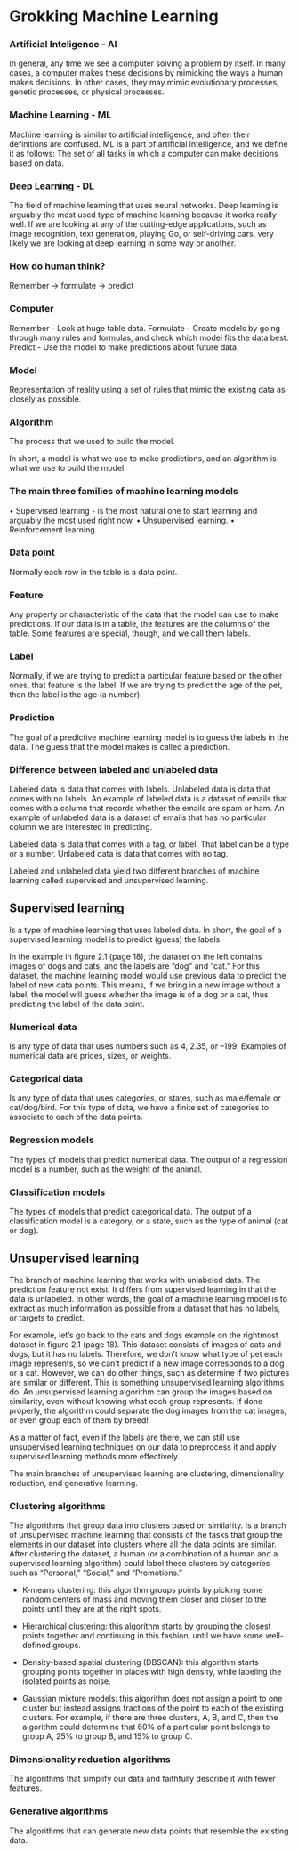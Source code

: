 # Grokking Machine Learning

### Artificial Inteligence - AI
In general, any time we see a computer solving a problem by itself.
In many cases, a computer makes these decisions by mimicking the ways a human makes decisions.
In other cases, they may mimic evolutionary processes, genetic processes, or physical processes.

### Machine Learning - ML
Machine learning is similar to artificial intelligence, and often their definitions are confused.
ML is a part of artificial intelligence, and we define it as follows:
The set of all tasks in which a computer can make decisions based on data.

### Deep Learning - DL
The field of machine learning that uses neural networks.
Deep learning is arguably the most used type of machine learning because it works really well.
If we are looking at any of the cutting-edge applications, such as image recognition, text generation, playing Go, or self-driving cars, very likely we are looking at deep learning in some way or another.

### How do human think?
Remember -> formulate -> predict

### Computer
Remember - Look at huge table data.
Formulate - Create models by going through many rules and formulas, and check which model fits the data best.
Predict - Use the model to make predictions about future data.

### Model
Representation of reality using a set of rules that mimic the existing data as closely as possible.

### Algorithm
The process that we used to build the model.

In short, a model is what we use to make predictions, and an algorithm is what we use to build the model.

### The main three families of machine learning models
• Supervised learning - is the most natural one to start learning and arguably the most used right now.
• Unsupervised learning.
• Reinforcement learning.

### Data point
Normally each row in the table is a data point.

### Feature 
Any property or characteristic of the data that the model can use to make predictions.
If our data is in a table, the features are the columns of the table.
Some features are special, though, and we call them labels.

### Label
Normally, if we are trying to predict a particular feature based on the other ones, that feature is the label.
If we are trying to predict the age of the pet, then the label is the age (a number).

### Prediction
The goal of a predictive machine learning model is to guess the labels in the data.
The guess that the model makes is called a prediction.

### Difference between labeled and unlabeled data
Labeled data is data that comes with labels. Unlabeled data is data that comes with no labels.
An example of labeled data is a dataset of emails that comes with a column that records whether the emails are spam or ham.
An example of unlabeled data is a dataset of emails that has no particular column we are interested in predicting.

Labeled data is data that comes with a tag, or label. That label can be a type or a number.
Unlabeled data is data that comes with no tag. 

Labeled and unlabeled data yield two different branches of machine learning called supervised and unsupervised learning.


## Supervised learning 
Is a type of machine learning that uses labeled data.
In short, the goal of a supervised learning model is to predict (guess) the labels.

In the example in figure 2.1 (page 18), the dataset on the left contains images of dogs and cats, and the labels are “dog” and “cat.” 
For this dataset, the machine learning model would use previous data to predict the label of new data points.
This means, if we bring in a new image without a label, the model will guess whether the image is of a dog or a cat, thus predicting the label of the data point.

### Numerical data 
Is any type of data that uses numbers such as 4, 2.35, or –199.
Examples of numerical data are prices, sizes, or weights.

### Categorical data
Is any type of data that uses categories, or states, such as male/female or cat/dog/bird.
For this type of data, we have a finite set of categories to associate to each of the data points.

### Regression models
The types of models that predict numerical data. The output of a regression model is a number, such as the weight of the animal.

### Classification models
The types of models that predict categorical data. The output of a classification model is a category, or a state, such as the type of animal (cat or dog).

## Unsupervised learning
The branch of machine learning that works with unlabeled data. The prediction feature not exist.
It differs from supervised learning in that the data is unlabeled. 
In other words, the goal of a machine learning model is to extract as much information as possible from a dataset that has no labels, or targets to predict.

For example, let’s go back to the cats and dogs example on the rightmost dataset in figure 2.1 (page 18). 
This dataset consists of images of cats and dogs, but it has no labels. 
Therefore, we don’t know what type of pet each image represents, so we can’t predict if a new image corresponds to a dog or a cat.
However, we can do other things, such as determine if two pictures are similar or different. 
This is something unsupervised learning algorithms do. 
An unsupervised learning algorithm can group the images based on similarity, even without knowing what each group represents. 
If done properly, the algorithm could separate the dog images from the cat images, or even group each of them by breed!

As a matter of fact, even if the labels are there, we can still use unsupervised learning techniques on our data to preprocess it and apply supervised learning methods more effectively.

The main branches of unsupervised learning are clustering, dimensionality reduction, and generative learning.

### Clustering algorithms 
The algorithms that group data into clusters based on similarity.
Is a branch of unsupervised machine learning that consists of the tasks that group the elements in our dataset into clusters where all the data points are similar.
After clustering the dataset, a human (or a combination of a human and a supervised learning algorithm) could label these clusters by categories such as “Personal,” “Social,” and “Promotions.”

- K-means clustering: this algorithm groups points by picking some random centers of
mass and moving them closer and closer to the points until they are at the right spots.

- Hierarchical clustering: this algorithm starts by grouping the closest points together and
continuing in this fashion, until we have some well-defined groups.

- Density-based spatial clustering (DBSCAN): this algorithm starts grouping points
together in places with high density, while labeling the isolated points as noise.

- Gaussian mixture models: this algorithm does not assign a point to one cluster but
instead assigns fractions of the point to each of the existing clusters. For example, if there
are three clusters, A, B, and C, then the algorithm could determine that 60% of a
particular point belongs to group A, 25% to group B, and 15% to group C.

### Dimensionality reduction algorithms 
The algorithms that simplify our data and faithfully describe it with fewer features.

### Generative algorithms 
The algorithms that can generate new data points that resemble the existing data.